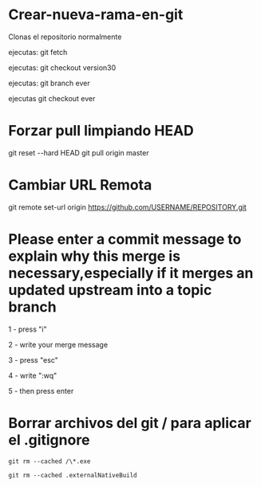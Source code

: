 # Crear-nueva-rama-en-git

Clonas el repositorio normalmente

ejecutas:  git fetch

ejecutas: git checkout version30

ejecutas: git branch ever

ejecutas git checkout ever


# Forzar pull limpiando HEAD
git reset --hard HEAD
git pull origin master

# Cambiar URL Remota

git remote set-url origin https://github.com/USERNAME/REPOSITORY.git


# Please enter a commit message to explain why this merge is necessary,especially if it merges an updated upstream into a topic branch

1 - press "i"

2 - write your merge message

3 - press "esc"

4 - write ":wq"

5 - then press enter 


# Borrar archivos del git / para aplicar el .gitignore

```
git rm --cached /\*.exe

git rm --cached .externalNativeBuild
```


